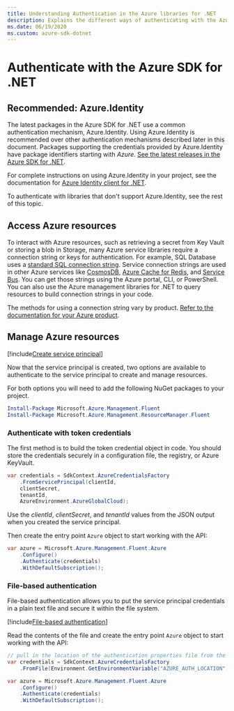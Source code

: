 ```yaml
---
title: Understanding Authentication in the Azure libraries for .NET
description: Explains the different ways of authenticating with the Azure SDK for .NET.
ms.date: 06/19/2020
ms.custom: azure-sdk-dotnet
---
```


# Authenticate with the Azure SDK for .NET

## Recommended: Azure.Identity

The latest packages in the Azure SDK for .NET use a common authentication mechanism, Azure.Identity. Using Azure.Identity is recommended over other authentication mechanisms described later in this document. Packages supporting the credentials provided by Azure.Identity have package identifiers starting with *Azure.* [See the latest releases in the Azure SDK for .NET](https://azure.github.io/azure-sdk/releases/latest/index.html#net).

For complete instructions on using Azure.Identity in your project, see the documentation for [Azure Identity client for .NET](/dotnet/api/overview/azure/identity-readme).

To authenticate with libraries that don't support Azure.Identity, see the rest of this topic.

## Access Azure resources

To interact with Azure resources, such as retrieving a secret from Key Vault or storing a blob in Storage, many Azure service libraries require a connection string or keys for authentication. For example, SQL Database uses a [standard SQL connection string](https://docs.microsoft.com/azure/azure-sql/database/connect-query-dotnet-core). Service connection strings are used in other Azure services like [CosmosDB](/azure/cosmos-db/), [Azure Cache for Redis](/azure/azure-cache-for-redis/cache-dotnet-how-to-use-azure-redis-cache), and [Service Bus](/azure/service-bus-messaging/service-bus-dotnet-get-started-with-queues). You can get those strings using the Azure portal, CLI, or PowerShell. You can also use the Azure management libraries for .NET to query resources to build connection strings in your code.

The methods for using a connection string vary by product. [Refer to the documentation for your Azure product](/azure/?product=featured).

## Manage Azure resources

[!include[Create service principal](includes/create-sp.md)]

Now that the service principal is created, two options are available to authenticate to the service principal to create and manage resources.

For both options you will need to add the following NuGet packages to your project.

```powershell
Install-Package Microsoft.Azure.Management.Fluent
Install-Package Microsoft.Azure.Management.ResourceManager.Fluent
```

### Authenticate with token credentials

The first method is to build the token credential object in code. You should store the credentials securely in a configuration file, the registry, or Azure KeyVault.

```csharp
var credentials = SdkContext.AzureCredentialsFactory
    .FromServicePrincipal(clientId,
    clientSecret,
    tenantId,
    AzureEnvironment.AzureGlobalCloud);
```

Use the *clientId*, *clientSecret*, and *tenantId* values from the JSON output when you created the service principal.

Then create the entry point `Azure` object to start working with the API:

```csharp
var azure = Microsoft.Azure.Management.Fluent.Azure
    .Configure()
    .Authenticate(credentials)
    .WithDefaultSubscription();
```
### <a name="mgmt-file"></a>File-based authentication

File-based authentication allows you to put the service principal credentials in a plain text file and secure it within the file system.

[!include[File-based authentication](includes/file-based-auth.md)]

Read the contents of the file and create the entry point `Azure` object to start working with the API:

```csharp
// pull in the location of the authentication properties file from the environment
var credentials = SdkContext.AzureCredentialsFactory
    .FromFile(Environment.GetEnvironmentVariable("AZURE_AUTH_LOCATION"));

var azure = Microsoft.Azure.Management.Fluent.Azure
    .Configure()
    .Authenticate(credentials)
    .WithDefaultSubscription();
```
